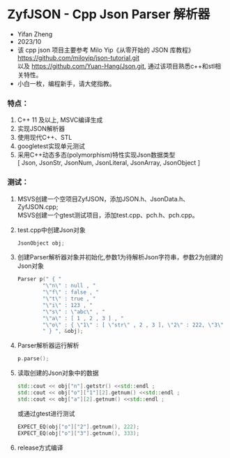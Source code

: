 # ZyfJSON - Cpp Json Parser 解析器


-   Yifan Zheng
-   2023/10
-   该 cpp json 项目主要参考 Milo Yip《从零开始的 JSON 库教程》https://github.com/miloyip/json-tutorial.git <br />以及 https://github.com/Yuan-Hang/Json.git, 通过该项目熟悉c++和stl相关特性。
-   小白一枚，编程新手，请大佬指教。

### 特点：

1.  C++ 11 及以上, MSVC编译生成
2.  实现JSON解析器
3.  使用现代C++、STL
4.  googletest实现单元测试
5.  采用C++动态多态(polymorphism)特性实现Json数据类型<br /> [ Json, JsonStr, JsonNum, JsonLiteral, JsonArray, JsonObject ]

### 测试：
1.  MSVS创建一个空项目ZyfJSON，添加JSON.h、JsonData.h、ZyfJSON.cpp;<br />
    MSVS创建一个gtest测试项目，添加test.cpp、pch.h、pch.cpp。
2.  test.cpp中创建Json对象
    ```cpp  
    JsonObject obj;
    ```
3.  创建Parser解析器对象并初始化,参数1为待解析Json字符串，参数2为创建的Json对象

    ```cpp
    Parser p(" { "
            "\"n\" : null , "
            "\"f\" : false , "
            "\"t\" : true , "
            "\"i\" : 123 , "
            "\"s\" : \"abc\" , "
            "\"a\" : [ 1 , 2 , 3 ] , "
            "\"o\" : { \"1\" : [ \"str\" , 2 , 3 ], \"2\" : 222, \"3\" : 333 }"
            " } ", &obj);
    ```
4.  Parser解析器运行解析

    ```cpp
    p.parse();
    ```
5.  读取创建的Json对象中的数据

    ```cpp
    std::cout << obj["n"].getstr() <<std::endl ;
    std::cout << obj["o"]["1"][2].getnum() <<std::endl ;
    std::cout << obj["a"][2].getnum() <<std::endl ;
    ```
    或通过gtest进行测试

    ```cpp
    EXPECT_EQ(obj["o"]["2"].getnum(), 222);
	EXPECT_EQ(obj["o"]["3"].getnum(), 333);
    ```

6. release方式编译